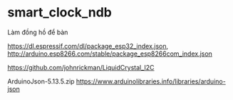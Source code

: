 # smart_clock_ndb
Làm đồng hồ để bàn

https://dl.espressif.com/dl/package_esp32_index.json, http://arduino.esp8266.com/stable/package_esp8266com_index.json

https://github.com/johnrickman/LiquidCrystal_I2C

ArduinoJson-5.13.5.zip
https://www.arduinolibraries.info/libraries/arduino-json
